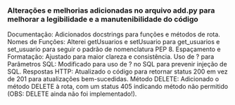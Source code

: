 ### Alterações e melhorias adicionadas no arquivo add.py para melhorar a legibilidade e a manutenibilidade do código
  Documentação: Adicionados docstrings para funções e métodos de rota.
  Nomes de Funções: Alterei getUsuarios e setUsuario para get_usuarios e set_usuario para seguir o padrão de nomenclatura PEP 8.
  Espaçamento e Formatação: Ajustado para maior clareza e consistência.
  Uso de ? para Parâmetros SQL: Modificado para uso de ? no SQL para prevenir injeção de SQL.
  Respostas HTTP: Atualizado o código para retornar status 200 em vez de 201 para atualizações bem-sucedidas.
  Método DELETE: Adicionado o método DELETE à rota, com um status 405 indicando método não permitido (OBS: DELETE ainda não foi implementado!).